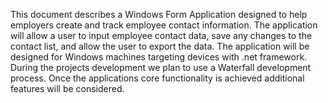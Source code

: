 This document describes a Windows Form Application designed to help employers create and track employee contact information. The application will allow a user to input employee contact data, save any changes to the contact list, and allow the user to export the data. The application will be designed for Windows machines targeting devices with .net framework. During the projects development we plan to use a Waterfall development process. Once the applications core functionality is achieved additional features will be considered.
